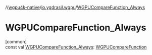 //[wgpu4k-native](../../index.md)/[io.ygdrasil.wgpu](index.md)/[WGPUCompareFunction_Always](-w-g-p-u-compare-function_-always.md)

# WGPUCompareFunction_Always

[common]\
const val [WGPUCompareFunction_Always](-w-g-p-u-compare-function_-always.md): [WGPUCompareFunction](-w-g-p-u-compare-function/index.md)